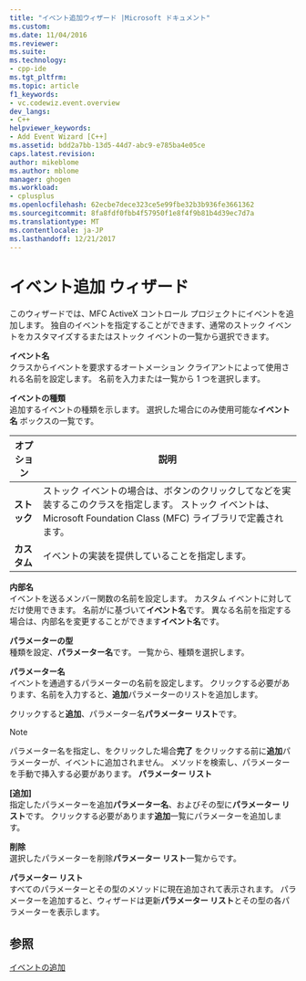 ```yaml
---
title: "イベント追加ウィザード |Microsoft ドキュメント"
ms.custom: 
ms.date: 11/04/2016
ms.reviewer: 
ms.suite: 
ms.technology:
- cpp-ide
ms.tgt_pltfrm: 
ms.topic: article
f1_keywords:
- vc.codewiz.event.overview
dev_langs:
- C++
helpviewer_keywords:
- Add Event Wizard [C++]
ms.assetid: bdd2a7bb-13d5-44d7-abc9-e785ba4e05ce
caps.latest.revision: 
author: mikeblome
ms.author: mblome
manager: ghogen
ms.workload:
- cplusplus
ms.openlocfilehash: 62ecbe7dece323ce5e99fbe32b3b936fe3661362
ms.sourcegitcommit: 8fa8fdf0fbb4f57950f1e8f4f9b81b4d39ec7d7a
ms.translationtype: MT
ms.contentlocale: ja-JP
ms.lasthandoff: 12/21/2017
---
```

# <a name="add-event-wizard"></a>イベント追加 ウィザード
このウィザードでは、MFC ActiveX コントロール プロジェクトにイベントを追加します。 独自のイベントを指定することができます、通常のストック イベントをカスタマイズするまたはストック イベントの一覧から選択できます。  
  
 **イベント名**  
 クラスからイベントを要求するオートメーション クライアントによって使用される名前を設定します。 名前を入力または一覧から 1 つを選択します。  
  
 **イベントの種類**  
 追加するイベントの種類を示します。 選択した場合にのみ使用可能な**イベント名** ボックスの一覧です。  
  
|オプション|説明|  
|------------|-----------------|  
|**ストック**|ストック イベントの場合は、ボタンのクリックしてなどを実装するこのクラスを指定します。 ストック イベントは、Microsoft Foundation Class (MFC) ライブラリで定義されます。|  
|**カスタム**|イベントの実装を提供していることを指定します。|  
  
 **内部名**  
 イベントを送るメンバー関数の名前を設定します。 カスタム イベントに対してだけ使用できます。 名前がに基づいて**イベント名**です。 異なる名前を指定する場合は、内部名を変更することができます**イベント名**です。  
  
 **パラメーターの型**  
 種類を設定、**パラメーター名**です。 一覧から、種類を選択します。  
  
 **パラメーター名**  
 イベントを通過するパラメーターの名前を設定します。 クリックする必要があります、名前を入力すると、**追加**パラメーターのリストを追加します。  
  
 クリックすると**追加**、パラメーター名**パラメーター リスト**です。  
  
> [!NOTE]
>  パラメーター名を指定し、をクリックした場合**完了** をクリックする前に**追加**パラメーターが、イベントに追加されません。 メソッドを検索し、パラメーターを手動で挿入する必要があります。 **パラメーター リスト**  
  
 **[追加]**  
 指定したパラメーターを追加**パラメーター名**、およびその型に**パラメーター リスト**です。 クリックする必要があります**追加**一覧にパラメーターを追加します。  
  
 **削除**  
 選択したパラメーターを削除**パラメーター リスト**一覧からです。  
  
 **パラメーター リスト**  
 すべてのパラメーターとその型のメソッドに現在追加されて表示されます。 パラメーターを追加すると、ウィザードは更新**パラメーター リスト**とその型の各パラメーターを表示します。  
  
## <a name="see-also"></a>参照  
 [イベントの追加](../ide/adding-an-event-visual-cpp.md)